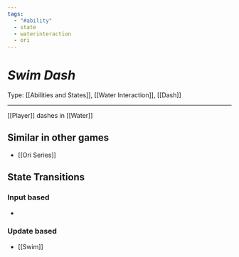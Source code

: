 ```yaml
---
tags:
  - "#ability"
  - state
  - waterinteraction
  - ori
---
```

# _Swim Dash_

Type: [[Abilities and States]], [[Water Interaction]], [[Dash]]

----


[[Player]] dashes in [[Water]]


## Similar in other games

* [[Ori Series]]


## State Transitions

### Input based

* 

### Update based

* [[Swim]]